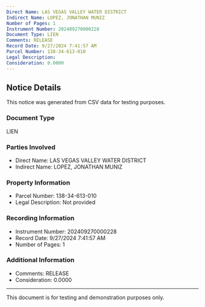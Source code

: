 ```yaml
---
Direct Name: LAS VEGAS VALLEY WATER DISTRICT
Indirect Name: LOPEZ, JONATHAN MUNIZ
Number of Pages: 1
Instrument Number: 202409270000228
Document Type: LIEN
Comments: RELEASE
Record Date: 9/27/2024 7:41:57 AM
Parcel Number: 138-34-613-010
Legal Description: 
Consideration: 0.0000
---
```


## Notice Details

This notice was generated from CSV data for testing purposes.

### Document Type
LIEN

### Parties Involved
- Direct Name: LAS VEGAS VALLEY WATER DISTRICT
- Indirect Name: LOPEZ, JONATHAN MUNIZ

### Property Information
- Parcel Number: 138-34-613-010
- Legal Description: Not provided

### Recording Information
- Instrument Number: 202409270000228
- Record Date: 9/27/2024 7:41:57 AM
- Number of Pages: 1

### Additional Information
- Comments: RELEASE
- Consideration: 0.0000

---

This document is for testing and demonstration purposes only.
